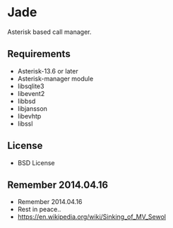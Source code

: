 Jade
====
Asterisk based call manager.

## Requirements
* Asterisk-13.6 or later
* Asterisk-manager module
* libsqlite3
* libevent2
* libbsd
* libjansson
* libevhtp
* libssl

## License
* BSD License

## Remember 2014.04.16
* Remember 2014.04.16
* Rest in peace..
* https://en.wikipedia.org/wiki/Sinking_of_MV_Sewol
